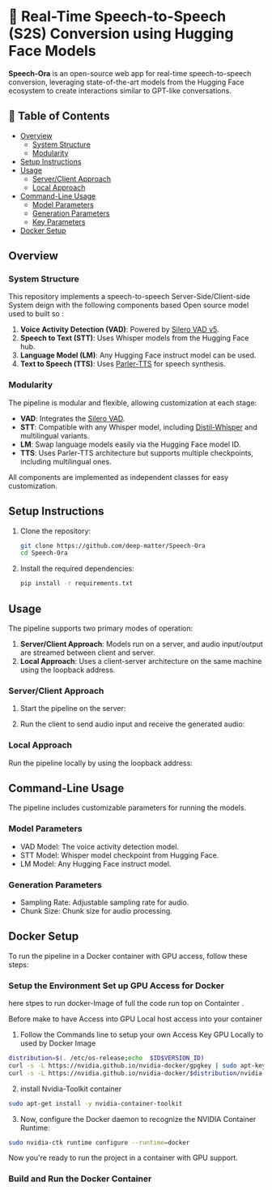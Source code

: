 # 🎤 Real-Time Speech-to-Speech (S2S) Conversion using Hugging Face Models

**Speech-Ora** is an open-source web app for real-time speech-to-speech conversion, leveraging state-of-the-art models from the Hugging Face ecosystem to create interactions similar to GPT-like conversations.

## 📖 Table of Contents
* [Overview](#overview)
  - [System Structure](#system-structure)
  - [Modularity](#modularity)
* [Setup Instructions](#setup-instructions)
* [Usage](#usage)
  - [Server/Client Approach](#serverclient-approach)
  - [Local Approach](#local-approach)
* [Command-Line Usage](#command-line-usage)
  - [Model Parameters](#model-parameters)
  - [Generation Parameters](#generation-parameters)
  - [Key Parameters](#key-parameters)
* [Docker Setup](#docker-setup)

## Overview

### System Structure
This repository implements a speech-to-speech Server-Side/Client-side System deign with the following components based Open source model used to built so : 

1. **Voice Activity Detection (VAD)**: Powered by [Silero VAD v5](https://github.com/snakers4/silero-vad).
2. **Speech to Text (STT)**: Uses Whisper models from the Hugging Face hub.
3. **Language Model (LM)**: Any Hugging Face instruct model can be used.
4. **Text to Speech (TTS)**: Uses [Parler-TTS](https://github.com/huggingface/parler-tts) for speech synthesis.

### Modularity
The pipeline is modular and flexible, allowing customization at each stage:
- **VAD**: Integrates the [Silero VAD](https://github.com/snakers4/silero-vad).
- **STT**: Compatible with any Whisper model, including [Distil-Whisper](https://huggingface.co/distil-whisper/distil-large-v3) and multilingual variants.
- **LM**: Swap language models easily via the Hugging Face model ID.
- **TTS**: Uses Parler-TTS architecture but supports multiple checkpoints, including multilingual ones.

All components are implemented as independent classes for easy customization.

## Setup Instructions

1. Clone the repository:
   ```bash
   git clone https://github.com/deep-matter/Speech-Ora
   cd Speech-Ora
   ```

2. Install the required dependencies:
   ```bash
   pip install -r requirements.txt
   ```

## Usage

The pipeline supports two primary modes of operation:
1. **Server/Client Approach**: Models run on a server, and audio input/output are streamed between client and server.
2. **Local Approach**: Uses a client-server architecture on the same machine using the loopback address.

### Server/Client Approach

1. Start the pipeline on the server:
   

2. Run the client to send audio input and receive the generated audio:
  

### Local Approach

Run the pipeline locally by using the loopback address:


## Command-Line Usage

The pipeline includes customizable parameters for running the models.

### Model Parameters

- VAD Model: The voice activity detection model.
- STT Model: Whisper model checkpoint from Hugging Face.
- LM Model: Any Hugging Face instruct model.

### Generation Parameters

- Sampling Rate: Adjustable sampling rate for audio.
- Chunk Size: Chunk size for audio processing.



## Docker Setup

To run the pipeline in a Docker container with GPU access, follow these steps:

 

### Setup the Environment Set up GPU Access for Docker

here stpes to run docker-Image of full the code run top on Containter . 
 
Before make to have Access into GPU Local host access into your container 

1. Follow the Commands line to setup your own Access Key GPU Locally to used by Docker Image 

```bash
distribution=$(. /etc/os-release;echo  $ID$VERSION_ID)  
curl -s -L https://nvidia.github.io/nvidia-docker/gpgkey | sudo apt-key add -  
curl -s -L https://nvidia.github.io/nvidia-docker/$distribution/nvidia-docker.list | sudo tee /etc/apt/sources.list.d/nvidia-docker.list
```
2. install Nvidia-Toolkit container

```bash
sudo apt-get install -y nvidia-container-toolkit
```

3. Now, configure the Docker daemon to recognize the NVIDIA Container Runtime:

```bash 
sudo nvidia-ctk runtime configure --runtime=docker
```
Now you're ready to run the project in a container with GPU support.

### Build and Run the Docker Container




